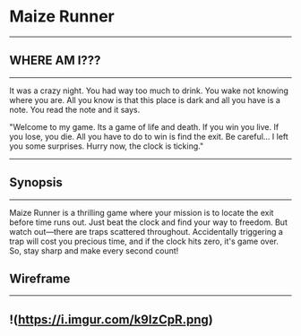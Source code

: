 # Maize Runner
------------------------------------------------------------------------
## WHERE AM I??? 
------------------------------------------------------------------------
It was a crazy night. You had way too much to drink. You wake not knowing where you are. All you know is that this place is dark and all you have is a note. You read the note and it says. 

"Welcome to my game. Its a game of life and death. If you win you live.  If you lose, you die. All you have to do to win is find the exit. Be careful... I left you some surprises. Hurry now, the clock is ticking."

------------------------------------------------------------------------
## Synopsis
------------------------------------------------------------------------
Maize Runner is a thrilling game where your mission is to locate the exit before time runs out. Just beat the clock and find your way to freedom. But watch out—there are traps scattered throughout. Accidentally triggering a trap will cost you precious time, and if the clock hits zero, it's game over. So, stay sharp and make every second count!

## Wireframe
------------------------------------------------------------------------
!(https://i.imgur.com/k9IzCpR.png)
------------------------------------------------------------------------